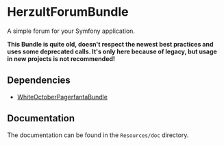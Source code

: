 HerzultForumBundle
==================

A simple forum for your Symfony application.

**This Bundle is quite old, doesn't respect the newest best practices and uses some deprecated calls. It's only here because of legacy, but usage in new projects is not recommended!**

## Dependencies

- [WhiteOctoberPagerfantaBundle][pagerfanta-bundle]

## Documentation

The documentation can be found in the `Resources/doc` directory.

[pagerfanta-bundle]: http://github.com/whiteoctober/WhiteOctoberPagerfantaBundle
